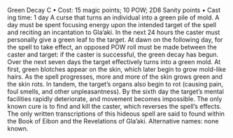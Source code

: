 Green Decay C
• Cost:  15 magic points; 10 POW; 2D8 Sanity points
•
 Cast
ing time: 1 day
A curse that turns an individual into a green pile of mold. A 
day must be spent focusing energy upon the intended target of 
the spell and reciting an incantation to Gla’aki. In the next 24 
hours the caster must personally give a green leaf to the target. 
At dawn on the following day, for the spell to take effect, an opposed POW roll must be made between the caster and 
target: if the caster is successful, the green decay has begun.
Over the next seven days the target effectively turns into 
a green mold. At first, green blotches appear on the skin, 
which later begin to grow mold-like hairs. As the spell 
progresses, more and more of the skin grows green and the 
skin rots. In tandem, the target’s organs also begin to rot 
(causing pain, foul smells, and other unpleasantness). By the 
sixth day the target’s mental facilities rapidly deteriorate, 
and movement becomes impossible. The only known cure is 
to find and kill the caster, which reverses the spell’s effects.
The only written transcriptions of this hideous spell are 
said to found within the Book of Eibon and the Revelations 
of Gla’aki.
Alternative names: none known.

